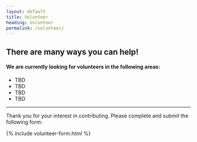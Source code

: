 ```yaml
---
layout: default
title: Volunteer
heading: Volunteer
permalink: /volunteer/
---
```


## There are many ways you can help!

#### We are currently looking for volunteers in the following areas:

- TBD
- TBD
- TBD
- TBD

<hr>

Thank you for your interest in contributing. Please complete and submit the following form:

<div class="row">
  <div class="col-xs-12 col-sm-6">
    {% include volunteer-form.html %}
  </div>
</div>
